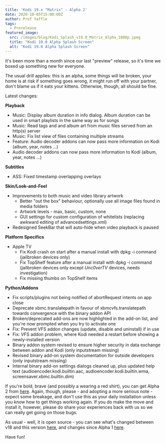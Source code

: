 ```yaml
---
title: 'Kodi 19.x "Matrix" - Alpha 2'
date: 2020-10-05T15:00:00Z
author: Prof Yaffle
tags:
  - Prerelease
featured_image:
  src: /images/blog/Kodi_Splash_v19.0_Matrix_Alpha_1080p.jpeg
  title: "Kodi 19.0 Alpha Splash Screen"
  alt: "Kodi 19.0 Alpha Splash Screen"
---
```


It's been more than a month since our last "preview" release, so it's time we boxed up something new for everyone.

The usual drill applies: this is an alpha, some things will be broken, your home is at risk if something goes wrong, it might run off with your partner, don't blame us if it eats your kittens. Otherwise, though, all should be fine.

Latest changes:

**Playback**

- Music: Display album duration in info dialog. Album duration can be used in smart playlists in the same way as for songs
- Music: Read tags and and album art from music files served from an http(s) server
- Music: Fix list view of files containing multiple streams
- Feature: Audio decoder addons can now pass more information on Kodi (album, year, notes ...)
- Audio decoder addons can now pass more information to Kodi (album, year, notes ...)

**Subtitles**

- ASS: Fixed timestamp overlapping overlays

**Skin/Look-and-Feel**

- Improvements to both music and video library artwork
  - Better "out the box" behaviour, optionally use all image files found in media folders
  - Artwork levels - max, basic, custom, none
  - GUI settings for custom configuration of whitelists (replacing awkward editing of advancedsettings.xml)
- Redesigned SeekBar that will auto-hide when video playback is paused

**Platform Specifics**

- Apple TV
  - Fix Kodi crash on start after a manual install with dpkg -i command (jailbroken devices only)
  - Fix TopShelf feature after a manual install with dpkg -i command (jailbroken devices only except _Unc0verTV_ devices, needs investigation)
  - Fix missing thumbs on TopShelf items

**Python/Addons**

- Fix scripts/plugins not being notified of abortRequest intents on app close
- Deprecate xbmc.translatepath in favour of xbmcvfs.translatepath towards convergence with the binary addon API
- Broken/deprecated add-ons are now highlighted in the add-on list, and you're now prompted when you try to activate one
- Fix: Prevent VFS addon changes (update, disable and uninstall) if in use
- Fix: VFS addon problem, where Kodi needed a restart before showing a newly-installed version
- Binary addon system revised to ensure higher security in data exchange between addon and Kodi (only inputstream missing)
- Revised binary add-on system documentation for outside developers (only inputstream missing)
- Internal binary add-on settings dialogs cleaned up, plus updated help text (audioencoder.kodi.builtin.aac, audioencoder.kodi.builtin.wma, screensaver.xbmc.builtin.dim)

If you're bold, brave (and possibly a wearing a red shirt), you can get Alpha 2 from [here](https://mirrors.kodi.tv/snapshots/). Again, though, please - and adopting a more serious note - expect some breakage, and don't use this as your daily installation unless you know how to get things working again. If you do make the move and install it, however, please do share your experiences back with us so we can really get going on those bugs.

As usual - well, it is open source - you can see what's changed between v18 and this version [here](https://github.com/xbmc/xbmc/compare/Leia...19.0a2-Matrix), and changes since Alpha 1 [here](https://github.com/xbmc/xbmc/compare/19.0a1-Matrix...19.0a2-Matrix).

Have fun!
